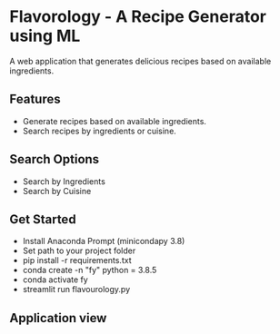   <div class="banner">
    <h1>Flavorology - A Recipe Generator using ML</h1>
    <p>A web application that generates delicious recipes based on available ingredients.</p>
  </div>

  <div class="features">
    <h2>Features</h2>
    <ul>
      <li>Generate recipes based on available ingredients.</li>
      <li>Search recipes by ingredients or cuisine.</li>
    </ul>
  </div>

  <div class="search-options">
    <h2>Search Options</h2>
    <ul>
      <li>Search by Ingredients</li>
      <li>Search by Cuisine</li>
    </ul>
  </div>
  
  <div class="get-started">
    <h2>Get Started</h2>
    <ul>
      <li>Install Anaconda Prompt (minicondapy 3.8)</li>
      <li>Set path to your project folder</li>
      <li>pip install -r requirements.txt</li>
      <li>conda create -n "fy" python = 3.8.5</li>
      <li>conda activate fy</li>
      <li>streamlit run flavourology.py</li>
    </ul>
  </div>

  <div class="application-page">
    <h2>Application view</h2>
    
  </div>
